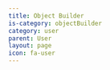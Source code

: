 ```yaml
---
title: Object Builder
is-category: objectBuilder
category: user
parent: User
layout: page
icon: fa-user
---
```

